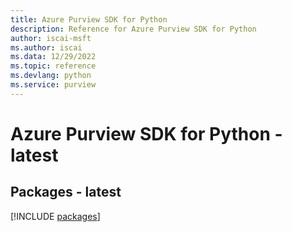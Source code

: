 ```yaml
---
title: Azure Purview SDK for Python
description: Reference for Azure Purview SDK for Python
author: iscai-msft
ms.author: iscai
ms.data: 12/29/2022
ms.topic: reference
ms.devlang: python
ms.service: purview
---
```

# Azure Purview SDK for Python - latest
## Packages - latest
[!INCLUDE [packages](purview-index.md)]